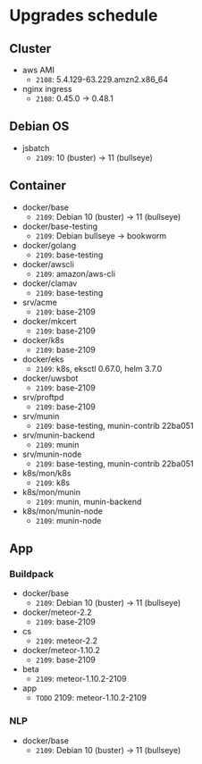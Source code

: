 # Upgrades schedule

## Cluster

* aws AMI
    * `2108`: 5.4.129-63.229.amzn2.x86_64
* nginx ingress
    * `2108`: 0.45.0 -> 0.48.1

## Debian OS

* jsbatch
    * `2109`: 10 (buster) -> 11 (bullseye)

## Container

* docker/base
    * `2109`: Debian 10 (buster) -> 11 (bullseye)
* docker/base-testing
    * `2109`: Debian bullseye -> bookworm
* docker/golang
    * `2109`: base-testing
* docker/awscli
    * `2109`: amazon/aws-cli
* docker/clamav
    * `2109`: base-testing
* srv/acme
    * `2109`: base-2109
* docker/mkcert
    * `2109`: base-2109
* docker/k8s
    * `2109`: base-2109
* docker/eks
    * `2109`: k8s, eksctl 0.67.0, helm 3.7.0
* docker/uwsbot
    * `2109`: base-2109
* srv/proftpd
    * `2109`: base-2109
* srv/munin
    * `2109`: base-testing, munin-contrib 22ba051
* srv/munin-backend
    * `2109`: munin
* srv/munin-node
    * `2109`: base-testing, munin-contrib 22ba051
* k8s/mon/k8s
    * `2109`: k8s
* k8s/mon/munin
    * `2109`: munin, munin-backend
* k8s/mon/munin-node
    * `2109`: munin-node

## App

### Buildpack

* docker/base
    * `2109`: Debian 10 (buster) -> 11 (bullseye)
* docker/meteor-2.2
    * `2109`: base-2109
* cs
    * `2109`: meteor-2.2
* docker/meteor-1.10.2
    * `2109`: base-2109
* beta
    * `2109`: meteor-1.10.2-2109
* app
    * `TODO` 2109: meteor-1.10.2-2109

### NLP

* docker/base
    * `2109`: Debian 10 (buster) -> 11 (bullseye)
